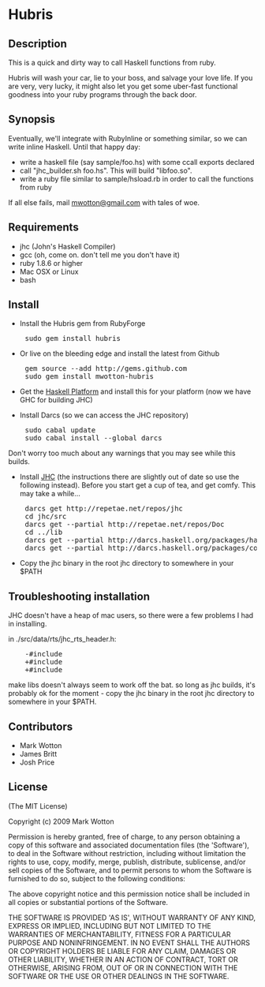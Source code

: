 # Hubris

## Description

This is a quick and dirty way to call Haskell functions from ruby.

Hubris will wash your car, lie to your boss, and salvage your love life.
If you are very, very lucky, it might also let you get some uber-fast
functional goodness into your ruby programs through the back door.

## Synopsis

Eventually, we'll integrate with RubyInline or something similar, 
so we can write inline Haskell. Until that happy day:

* write a haskell file (say sample/foo.hs) with some ccall exports declared
* call "jhc_builder.sh foo.hs". This will build "libfoo.so".
* write a ruby file similar to sample/hsload.rb in order to call the functions from ruby

If all else fails, mail mwotton@gmail.com with tales of woe.

## Requirements


* jhc (John's Haskell Compiler)
* gcc (oh, come on. don't tell me you don't have it)
* ruby 1.8.6 or higher
* Mac OSX or Linux
* bash

## Install

- Install the Hubris gem from RubyForge

<pre>
    sudo gem install hubris
</pre>

- Or live on the bleeding edge and install the latest from Github

<pre>
    gem source --add http://gems.github.com
    sudo gem install mwotton-hubris
</pre>

- Get the [Haskell Platform][haskell_platform] and install this for your platform (now we have GHC for building JHC)

- Install Darcs (so we can access the JHC repository)

<pre>
    sudo cabal update
    sudo cabal install --global darcs
</pre>

  Don't worry too much about any warnings that you may see while this builds.

- Install [JHC][jhc] (the instructions there are slightly out of date so use the following instead). Before you start get a cup of tea, and get comfy. This may take a while...

<pre>
    darcs get http://repetae.net/repos/jhc
    cd jhc/src
    darcs get --partial http://repetae.net/repos/Doc
    cd ../lib
    darcs get --partial http://darcs.haskell.org/packages/haskell98
    darcs get --partial http://darcs.haskell.org/packages/containers
</pre>

- Copy the jhc binary in the root jhc directory to somewhere in your $PATH

## Troubleshooting installation

JHC doesn't have a heap of mac users, so there were a few problems I had in installing.

in ./src/data/rts/jhc_rts_header.h:

<pre>
    -#include <endian.h>
    +#include <sys/types.h>
    +#include <sys/param.h>
</pre>

make libs doesn't always seem to work off the bat. so long as jhc builds, it's probably ok
for the moment - copy the jhc binary in the root jhc directory to somewhere in your $PATH.

## Contributors

* Mark Wotton
* James Britt
* Josh Price

## License

(The MIT License)

Copyright (c) 2009 Mark Wotton

Permission is hereby granted, free of charge, to any person obtaining
a copy of this software and associated documentation files (the
'Software'), to deal in the Software without restriction, including
without limitation the rights to use, copy, modify, merge, publish,
distribute, sublicense, and/or sell copies of the Software, and to
permit persons to whom the Software is furnished to do so, subject to
the following conditions:

The above copyright notice and this permission notice shall be
included in all copies or substantial portions of the Software.

THE SOFTWARE IS PROVIDED 'AS IS', WITHOUT WARRANTY OF ANY KIND,
EXPRESS OR IMPLIED, INCLUDING BUT NOT LIMITED TO THE WARRANTIES OF
MERCHANTABILITY, FITNESS FOR A PARTICULAR PURPOSE AND NONINFRINGEMENT.
IN NO EVENT SHALL THE AUTHORS OR COPYRIGHT HOLDERS BE LIABLE FOR ANY
CLAIM, DAMAGES OR OTHER LIABILITY, WHETHER IN AN ACTION OF CONTRACT,
TORT OR OTHERWISE, ARISING FROM, OUT OF OR IN CONNECTION WITH THE
SOFTWARE OR THE USE OR OTHER DEALINGS IN THE SOFTWARE.


[haskell_platform]: http://hackage.haskell.org/platform/
[jhc]: http://repetae.net/computer/jhc/

